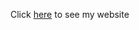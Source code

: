 Click <a href="https://briancheung1.github.io/OldSelfWebsite" target="_blank">here</a> to see my website
